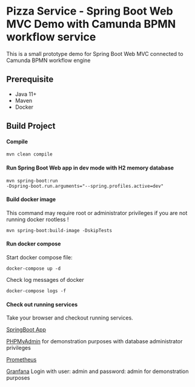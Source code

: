 # Pizza Service - Spring Boot Web MVC Demo with Camunda BPMN workflow service

This is a small prototype demo for Spring Boot Web MVC connected to Camunda BPMN workflow engine

## Prerequisite

* Java 11+
* Maven
* Docker

## Build Project

#### Compile 

<code>mvn clean compile</code>

#### Run Spring Boot Web app in dev mode with H2 memory database



<code>mvn spring-boot:run -Dspring-boot.run.arguments="--spring.profiles.active=dev"</code>

#### Build docker image

This command may require root or administrator privileges if you are not running docker rootless ! 

<code>mvn spring-boot:build-image -DskipTests</code>

#### Run docker compose

Start docker compose file:

<code>docker-compose up -d</code>

Check log messages of docker

<code>docker-compose logs -f</code>

#### Check out running services

Take your browser and checkout running services.

[SpringBoot App](http://localhost:8080)

[PHPMyAdmin](http://localhost:8090)  for demonstration purposes with database administrator privileges 

[Prometheus](http://localhost:9090)

[Granfana](http://localhost:3000) Login with user: admin and password: admin  for demonstration purposes 


